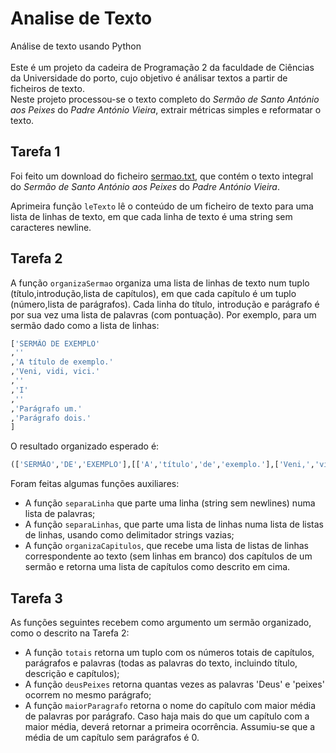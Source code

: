# Analise de Texto
Análise de texto usando Python <br>
<br>
Este é um projeto da cadeira de Programação 2 da faculdade de Ciências da Universidade do porto, cujo objetivo é análisar textos a partir de ficheiros de texto.
<br>
Neste projeto processou-se o texto completo do *Sermão de Santo António aos Peixes* do *Padre António Vieira*, extrair métricas simples e reformatar o texto.  
  
## Tarefa 1

Foi feito um download do ficheiro [sermao.txt](../scripts/projeto1/dados/sermao.txt), que contém o texto integral do *Sermão de Santo António aos Peixes* do *Padre António Vieira*.

Aprimeira função `leTexto` lê o conteúdo de um ficheiro de texto para uma lista de linhas de texto, em que cada linha de texto é uma string sem caracteres newline.

## Tarefa 2

A função ``organizaSermao`` organiza uma lista de linhas de texto num tuplo (título,introdução,lista de capítulos), em que cada capítulo é um tuplo (número,lista de parágrafos). Cada linha do título, introdução e parágrafo é por sua vez uma lista de palavras (com pontuação).
Por exemplo, para um sermão dado como a lista de linhas:
```python
['SERMÃO DE EXEMPLO'
,''
,'A título de exemplo.'
,'Veni, vidi, vici.'
,''
,'I'
,''
,'Parágrafo um.'
,'Parágrafo dois.'
]
```
O resultado organizado esperado é:
```python
(['SERMÃO','DE','EXEMPLO'],[['A','título','de','exemplo.'],['Veni,','vidi,','vici.']],[('I',[['Parágrafo','um.'],['Parágrafo','dois.']])])
```

Foram feitas algumas funções auxiliares:
- A função `separaLinha` que parte uma linha (string sem newlines) numa lista de palavras;
- A função `separaLinhas`, que parte uma lista de linhas numa lista de listas de linhas, usando como delimitador strings vazias;
- A função `organizaCapitulos`, que recebe uma lista de listas de linhas correspondente ao texto (sem linhas em branco) dos capítulos de um sermão e retorna uma lista de capítulos como descrito em cima.


## Tarefa 3

As funções seguintes recebem como argumento um sermão organizado, como o descrito na Tarefa 2:

- A função `totais` retorna um tuplo com os números totais de capítulos, parágrafos e palavras (todas as palavras do texto, incluindo título, descrição e capítulos);
- A função `deusPeixes` retorna quantas vezes as palavras 'Deus' e 'peixes' ocorrem no mesmo parágrafo;
- A função `maiorParagrafo` retorna o nome do capítulo com maior média de palavras por parágrafo. Caso haja mais do que um capítulo com a maior média, deverá retornar a primeira ocorrência. Assumiu-se que a média de um capítulo sem parágrafos é 0.

